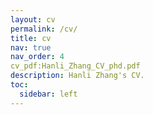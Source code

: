 ```yaml
---
layout: cv
permalink: /cv/
title: cv
nav: true
nav_order: 4
cv_pdf:Hanli_Zhang_CV_phd.pdf
description: Hanli Zhang's CV.
toc:
  sidebar: left
---
```

